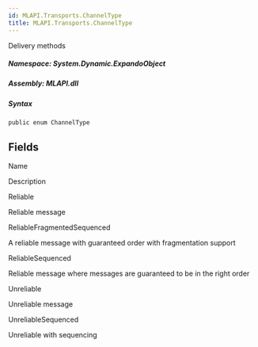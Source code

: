 ```yaml
---  
id: MLAPI.Transports.ChannelType  
title: MLAPI.Transports.ChannelType  
---
```


<div class="markdown level0 summary">

Delivery methods

</div>

<div class="markdown level0 conceptual">

</div>

##### **Namespace**: System.Dynamic.ExpandoObject

##### **Assembly**: MLAPI.dll

##### Syntax

    public enum ChannelType

## Fields

Name

Description

Reliable

Reliable message

ReliableFragmentedSequenced

A reliable message with guaranteed order with fragmentation support

ReliableSequenced

Reliable message where messages are guaranteed to be in the right order

Unreliable

Unreliable message

UnreliableSequenced

Unreliable with sequencing
